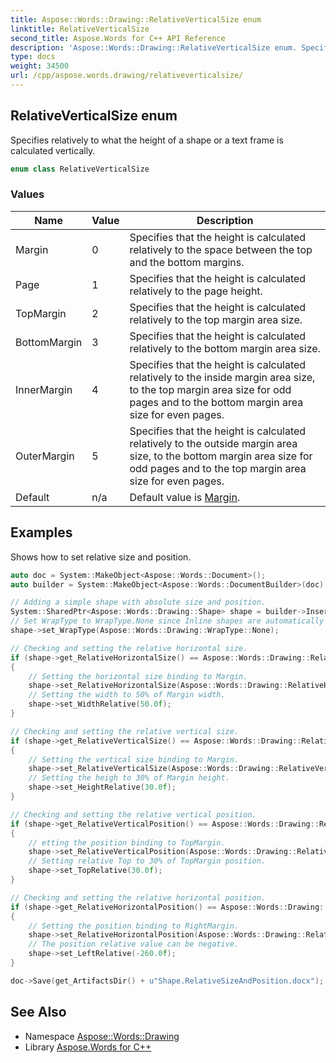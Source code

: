 ```yaml
---
title: Aspose::Words::Drawing::RelativeVerticalSize enum
linktitle: RelativeVerticalSize
second_title: Aspose.Words for C++ API Reference
description: 'Aspose::Words::Drawing::RelativeVerticalSize enum. Specifies relatively to what the height of a shape or a text frame is calculated vertically in C++.'
type: docs
weight: 34500
url: /cpp/aspose.words.drawing/relativeverticalsize/
---
```

## RelativeVerticalSize enum


Specifies relatively to what the height of a shape or a text frame is calculated vertically.

```cpp
enum class RelativeVerticalSize
```

### Values

| Name | Value | Description |
| --- | --- | --- |
| Margin | 0 | Specifies that the height is calculated relatively to the space between the top and the bottom margins. |
| Page | 1 | Specifies that the height is calculated relatively to the page height. |
| TopMargin | 2 | Specifies that the height is calculated relatively to the top margin area size. |
| BottomMargin | 3 | Specifies that the height is calculated relatively to the bottom margin area size. |
| InnerMargin | 4 | Specifies that the height is calculated relatively to the inside margin area size, to the top margin area size for odd pages and to the bottom margin area size for even pages. |
| OuterMargin | 5 | Specifies that the height is calculated relatively to the outside margin area size, to the bottom margin area size for odd pages and to the top margin area size for even pages. |
| Default | n/a | Default value is [Margin](./). |


## Examples



Shows how to set relative size and position. 
```cpp
auto doc = System::MakeObject<Aspose::Words::Document>();
auto builder = System::MakeObject<Aspose::Words::DocumentBuilder>(doc);

// Adding a simple shape with absolute size and position.
System::SharedPtr<Aspose::Words::Drawing::Shape> shape = builder->InsertShape(Aspose::Words::Drawing::ShapeType::Rectangle, 100, 40);
// Set WrapType to WrapType.None since Inline shapes are automatically converted to absolute units.
shape->set_WrapType(Aspose::Words::Drawing::WrapType::None);

// Checking and setting the relative horizontal size.
if (shape->get_RelativeHorizontalSize() == Aspose::Words::Drawing::RelativeHorizontalSize::Default)
{
    // Setting the horizontal size binding to Margin.
    shape->set_RelativeHorizontalSize(Aspose::Words::Drawing::RelativeHorizontalSize::Margin);
    // Setting the width to 50% of Margin width.
    shape->set_WidthRelative(50.0f);
}

// Checking and setting the relative vertical size.
if (shape->get_RelativeVerticalSize() == Aspose::Words::Drawing::RelativeVerticalSize::Default)
{
    // Setting the vertical size binding to Margin.
    shape->set_RelativeVerticalSize(Aspose::Words::Drawing::RelativeVerticalSize::Margin);
    // Setting the heigh to 30% of Margin height.
    shape->set_HeightRelative(30.0f);
}

// Checking and setting the relative vertical position.
if (shape->get_RelativeVerticalPosition() == Aspose::Words::Drawing::RelativeVerticalPosition::Paragraph)
{
    // etting the position binding to TopMargin.
    shape->set_RelativeVerticalPosition(Aspose::Words::Drawing::RelativeVerticalPosition::TopMargin);
    // Setting relative Top to 30% of TopMargin position.
    shape->set_TopRelative(30.0f);
}

// Checking and setting the relative horizontal position.
if (shape->get_RelativeHorizontalPosition() == Aspose::Words::Drawing::RelativeHorizontalPosition::Default)
{
    // Setting the position binding to RightMargin.
    shape->set_RelativeHorizontalPosition(Aspose::Words::Drawing::RelativeHorizontalPosition::RightMargin);
    // The position relative value can be negative.
    shape->set_LeftRelative(-260.0f);
}

doc->Save(get_ArtifactsDir() + u"Shape.RelativeSizeAndPosition.docx");
```

## See Also

* Namespace [Aspose::Words::Drawing](../)
* Library [Aspose.Words for C++](../../)
